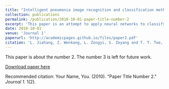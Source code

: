 ```yaml
---
title: "Intelligent pneumonia image recognition and classification method based on improved convolutional neural network"
collection: publications
permalink: /publication/2010-10-01-paper-title-number-2
excerpt: 'This paper is an attempt to apply neural networks to classify pneumonia images. The classifying model is built based on thousands of the actual X-ray images, which relatively belong to both pneumonia patients and normal people. The classification neural network, a popular way of machine learning, will serve as a supplementary means to help diagnose pneumonia and perform pre-screening. The paper analyzes and contains details of the algorithms we used. By analyzing the structure of the network, we come up with several useful methods to improve the model, so as to achieve a better model structure and application to classification. The new structure we propose is demonstrated in this paper. The final training accuracy is over 95% and the test accuracy is approximately 92%'
date: 2010-10-01
venue: 'Journal 1'
paperurl: 'http://academicpages.github.io/files/paper2.pdf'
citation: 'L. Jiahang, Z. Wenkang, L. Zongyi, S. Zeyang and T. T. Toe, "Intelligent pneumonia image recognition and classification method based on improved convolutional neural network," 2021 IEEE 4th International Conference on Automation, Electronics and Electrical Engineering (AUTEEE), Shenyang, China, 2021, pp. 672-677, doi: 10.1109/AUTEEE52864.2021.9668787.'
---
```

This paper is about the number 2. The number 3 is left for future work.

[Download paper here](http://academicpages.github.io/files/paper2.pdf)

Recommended citation: Your Name, You. (2010). "Paper Title Number 2." <i>Journal 1</i>. 1(2).
